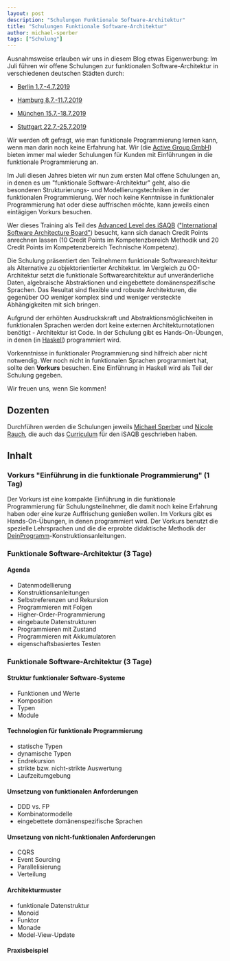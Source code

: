 ```yaml
---
layout: post
description: "Schulungen Funktionale Software-Architektur"
title: "Schulungen Funktionale Software-Architektur"
author: michael-sperber
tags: ["Schulung"]
---
```


Ausnahmsweise erlauben wir uns in diesem Blog etwas Eigenwerbung: Im
Juli führen wir offene Schulungen zur funktionalen Software-Architektur in
verschiedenen deutschen Städten durch:

- [Berlin 1.7.-4.7.2019](https://software-architecture-camp.de/termine/modul-funar-1-4-juli-2019-ellington-hotel-berlin/)

- [Hamburg 8.7.-11.7.2019](https://www.oose.de/seminar/funktionale-softwarearchitektur/)

- [München 15.7.-18.7.2019](https://software-architecture-camp.de/termine/modul-funar-15-18-juli-2019-holiday-inn-muenchen-unterhaching/)

- [Stuttgart 22.7.-25.7.2019](https://www.active-group.de/schulung/funar.html)

<!-- more start -->

Wir werden oft gefragt, wie man funktionale Programmierung lernen
kann, wenn man darin noch keine Erfahrung hat.  Wir (die [Active Group
GmbH](https://www.active-group.de/)) bieten immer mal wieder
Schulungen für Kunden mit Einführungen in die funktionale
Programmierung an.

Im Juli diesen Jahres bieten wir nun zum ersten Mal offene Schulungen
an, in denen es um "funktionale Software-Architektur" geht, also die
besonderen Strukturierungs- und Modellierungstechniken in der
funktionalen Programmierung.  Wer noch keine Kenntnisse in
funktionaler Programmierung hat oder diese auffrischen möchte, kann
jeweils einen eintägigen Vorkurs besuchen.

Wer dieses Training als Teil des [Advanced Level des
iSAQB](https://www.isaqb.org/certifications/advanced-level/)
(["International Software Architecture
Board"](https://www.isaqb.org/)) besucht, kann sich danach Credit
Points anrechnen lassen (10 Credit Points im Kompetenzbereich Methodik
und 20 Credit Points im Kompetenzbereich Technische Kompetenz).

Die Schulung präsentiert den Teilnehmern funktionale
Softwarearchitektur als Alternative zu objektorientierter
Architektur. Im Vergleich zu OO-Architektur setzt die funktionale
Softwarearchitektur auf unveränderliche Daten, algebraische
Abstraktionen und eingebettete domänenspezifische Sprachen. Das
Resultat sind flexible und robuste Architekturen, die gegenüber OO
weniger komplex sind und weniger versteckte Abhängigkeiten mit sich
bringen.

Aufgrund der erhöhten Ausdruckskraft und Abstraktionsmöglichkeiten in
funktionalen Sprachen werden dort keine externen Architekturnotationen
benötigt - Architektur ist Code.
In der Schulung
gibt es Hands-On-Übungen, in denen (in
[Haskell](https://www.haskell.org/)) programmiert wird.

Vorkenntnisse in funktionaler Programmierung sind hilfreich aber nicht
notwendig.  Wer noch nicht in funktionalen Sprachen programmiert hat,
sollte den **Vorkurs** besuchen.  Eine
Einführung in Haskell wird als Teil der Schulung gegeben.

Wir freuen uns, wenn Sie kommen!

## Dozenten

Durchführen werden die Schulungen jeweils [Michael
Sperber](https://www.deinprogramm.de/sperber/) und [Nicole
Rauch](http://nicolerauch.de/), die auch das
[Curriculum](https://www.isaqb.org/wp-content/uploads/2018/09/isaqb-Lehrplan-advanced-FUNAR_1.0.pdf)
für den iSAQB geschrieben haben.

## Inhalt

### Vorkurs "Einführung in die funktionale Programmierung" (1 Tag)

Der Vorkurs ist eine kompakte Einführung in die funktionale
Programmierung für Schulungsteilnehmer, die damit noch keine Erfahrung
haben oder eine kurze Auffrischung genießen wollen.
Im Vorkurs gibt es Hands-On-Übungen, in denen programmiert wird.  Der
Vorkurs benutzt die spezielle Lehrsprachen und die die erprobte
didaktische Methodik der
[DeinProgramm](https://www.deinprogramm.de/)-Konstruktionsanleitungen.

### Funktionale Software-Architektur (3 Tage)

#### Agenda 
- Datenmodellierung
- Konstruktionsanleitungen
- Selbstreferenzen und Rekursion
- Programmieren mit Folgen
- Higher-Order-Programmierung
- eingebaute Datenstrukturen
- Programmieren mit Zustand
- Programmieren mit Akkumulatoren
- eigenschaftsbasiertes Testen

### Funktionale Software-Architektur (3 Tage)

#### Struktur funktionaler Software-Systeme

- Funktionen und Werte
- Komposition
- Typen
- Module

#### Technologien für funktionale Programmierung

- statische Typen
- dynamische Typen
- Endrekursion
- strikte bzw. nicht-strikte Auswertung
- Laufzeitumgebung

#### Umsetzung von funktionalen Anforderungen

- DDD vs. FP
- Kombinatormodelle
- eingebettete domänenspezifische Sprachen

#### Umsetzung von nicht-funktionalen Anforderungen

- CQRS
- Event Sourcing
- Parallelisierung
- Verteilung

#### Architekturmuster

- funktionale Datenstruktur
- Monoid
- Funktor
- Monade
- Model-View-Update

#### Praxisbeispiel


